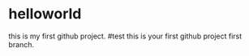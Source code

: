 # helloworld
this is my first github project.
#test 
this is your first github project first branch.
